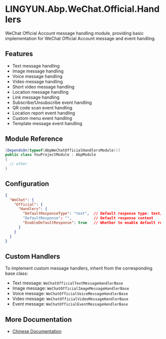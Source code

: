 # LINGYUN.Abp.WeChat.Official.Handlers

WeChat Official Account message handling module, providing basic implementation for WeChat Official Account message and event handling.

## Features

* Text message handling
* Image message handling
* Voice message handling
* Video message handling
* Short video message handling
* Location message handling
* Link message handling
* Subscribe/Unsubscribe event handling
* QR code scan event handling
* Location report event handling
* Custom menu event handling
* Template message event handling

## Module Reference

```csharp
[DependsOn(typeof(AbpWeChatOfficialHandlersModule))]
public class YouProjectModule : AbpModule
{
  // other
}
```

## Configuration

```json
{
  "WeChat": {
    "Official": {
      "Handlers": {
        "DefaultResponseType": "text",  // Default response type: text/image/voice/video/music/news
        "DefaultResponse": "",          // Default response content
        "EnableDefaultResponse": true   // Whether to enable default response
      }
    }
  }
}
```

## Custom Handlers

To implement custom message handlers, inherit from the corresponding base class:

* Text message: `WeChatOfficialTextMessageHandlerBase`
* Image message: `WeChatOfficialImageMessageHandlerBase`
* Voice message: `WeChatOfficialVoiceMessageHandlerBase`
* Video message: `WeChatOfficialVideoMessageHandlerBase`
* Event message: `WeChatOfficialEventMessageHandlerBase`

## More Documentation

* [Chinese Documentation](README.md)
